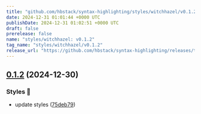 ```yaml
---
title: "github.com/hbstack/syntax-highlighting/styles/witchhazel/v0.1.2"
date: 2024-12-31 01:01:44 +0000 UTC
publishDate: 2024-12-31 01:02:51 +0000 UTC
draft: false
prerelease: false
name: "styles/witchhazel: v0.1.2"
tag_name: "styles/witchhazel/v0.1.2"
release_url: "https://github.com/hbstack/syntax-highlighting/releases/tag/styles/witchhazel/v0.1.2"
---
```


## [0.1.2](https://github.com/hbstack/syntax-highlighting/compare/styles/witchhazel/v0.1.1...styles/witchhazel/v0.1.2) (2024-12-30)


### Styles 🎨

* update styles ([75deb79](https://github.com/hbstack/syntax-highlighting/commit/75deb79773c00a91668118f44e1ffcf018513cd9))
